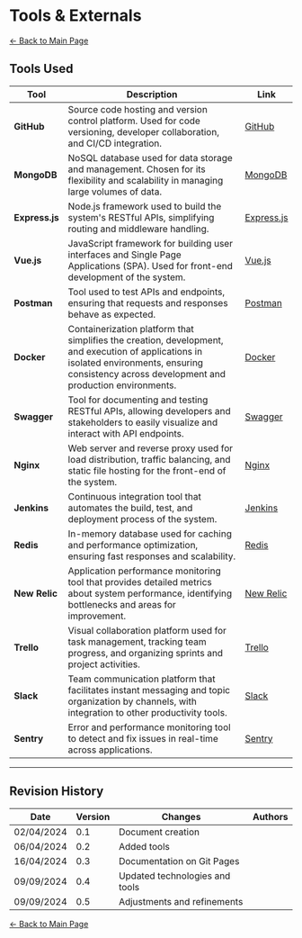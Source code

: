 
# Tools & Externals

[← Back to Main Page](../../index.md)

## Tools Used

| Tool                 | Description                                                                                                                                                                                       | Link                                         |
| -------------------- | ------------------------------------------------------------------------------------------------------------------------------------------------------------------------------------------------- | -------------------------------------------- |
| **GitHub**     | Source code hosting and version control platform. Used for code versioning, developer collaboration, and CI/CD integration.                                                                       | [GitHub](https://github.com/)                   |
| **MongoDB**    | NoSQL database used for data storage and management. Chosen for its flexibility and scalability in managing large volumes of data.                                                                | [MongoDB](https://www.mongodb.com/)             |
| **Express.js** | Node.js framework used to build the system's RESTful APIs, simplifying routing and middleware handling.                                                                                           | [Express.js](https://expressjs.com/)            |
| **Vue.js**     | JavaScript framework for building user interfaces and Single Page Applications (SPA). Used for front-end development of the system.                                                               | [Vue.js](https://vuejs.org/)                    |
| **Postman**    | Tool used to test APIs and endpoints, ensuring that requests and responses behave as expected.                                                                                                    | [Postman](https://www.postman.com/)             |
| **Docker**     | Containerization platform that simplifies the creation, development, and execution of applications in isolated environments, ensuring consistency across development and production environments. | [Docker](https://www.docker.com/)               |
| **Swagger**    | Tool for documenting and testing RESTful APIs, allowing developers and stakeholders to easily visualize and interact with API endpoints.                                                          | [Swagger](https://swagger.io/)                  |
| **Nginx**      | Web server and reverse proxy used for load distribution, traffic balancing, and static file hosting for the front-end of the system.                                                              | [Nginx](https://www.nginx.com/)                 |
| **Jenkins**    | Continuous integration tool that automates the build, test, and deployment process of the system.                                                                                                 | [Jenkins](https://www.jenkins.io/)              |
| **Redis**      | In-memory database used for caching and performance optimization, ensuring fast responses and scalability.                                                                                        | [Redis](https://redis.io/)                      |
| **New Relic**  | Application performance monitoring tool that provides detailed metrics about system performance, identifying bottlenecks and areas for improvement.                                               | [New Relic](https://newrelic.com/)              |
| **Trello**     | Visual collaboration platform used for task management, tracking team progress, and organizing sprints and project activities.                                                                    | [Trello](https://trello.com/)                   |
| **Slack**      | Team communication platform that facilitates instant messaging and topic organization by channels, with integration to other productivity tools.                                                  | [Slack](https://slack.com/)                     |
| **Sentry**     | Error and performance monitoring tool to detect and fix issues in real-time across applications.                                                                                                  | [Sentry](https://sentry.io/)                    |

---

## Revision History

| Date       | Version | Changes                        | Authors |
| ---------- | ------- | ------------------------------ | ------- |
| 02/04/2024 | 0.1     | Document creation              |         |
| 06/04/2024 | 0.2     | Added tools                    |         |
| 16/04/2024 | 0.3     | Documentation on Git Pages     |         |
| 09/09/2024 | 0.4     | Updated technologies and tools |         |
| 09/09/2024 | 0.5     | Adjustments and refinements    |         |

[← Back to Main Page](../../index.md)
